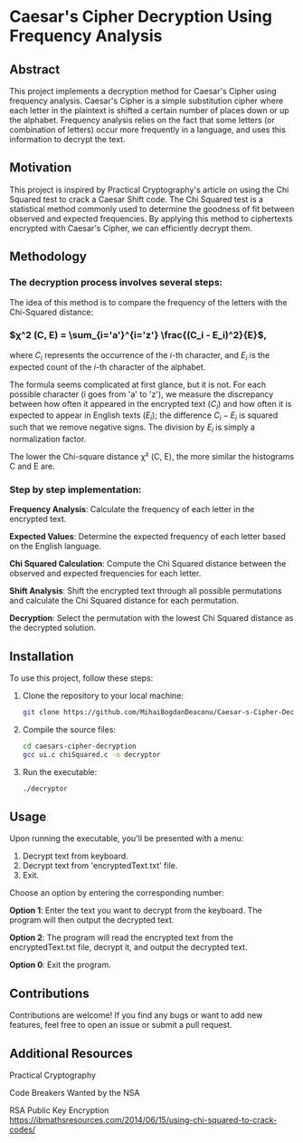 # Caesar's Cipher Decryption Using Frequency Analysis

## Abstract

This project implements a decryption method for Caesar's Cipher using frequency analysis. Caesar's Cipher is a simple substitution cipher where each letter in the plaintext is shifted a certain number of places down or up the alphabet. Frequency analysis relies on the fact that some letters (or combination of letters) occur more frequently in a language, and uses this information to decrypt the text.

## Motivation

This project is inspired by Practical Cryptography's article on using the Chi Squared test to crack a Caesar Shift code. The Chi Squared test is a statistical method commonly used to determine the goodness of fit between observed and expected frequencies. By applying this method to ciphertexts encrypted with Caesar's Cipher, we can efficiently decrypt them.

## Methodology

### The decryption process involves several steps:

The idea of this method is to compare the frequency of the letters with the Chi-Squared distance:

### $χ^2 (C, E) = \sum_{i='a'}^{i='z'} \frac{(C_i - E_i)^2}{E}$, 

where $C_i$ represents the occurrence of the $i$-th character, and $E_i$ is the expected count of the $i$-th character of the alphabet.

The formula seems complicated at first glance, but it is not. For each possible character (i goes from 'a' to 'z'), we measure the discrepancy between how often it appeared in the encrypted text ($C_i$) and how often it is expected to appear in English texts ($E_i$); the difference $C_i - E_i$ is squared such that we remove negative signs. The division by $E_i$ is simply a normalization factor.

The lower the Chi-square distance χ² (C, E), the more similar the histograms C and E are.

### Step by step implementation:

**Frequency Analysis**: Calculate the frequency of each letter in the encrypted text.

**Expected Values**: Determine the expected frequency of each letter based on the English language.

**Chi Squared Calculation**: Compute the Chi Squared distance between the observed and expected frequencies for each letter.

**Shift Analysis**: Shift the encrypted text through all possible permutations and calculate the Chi Squared distance for each permutation.

**Decryption**: Select the permutation with the lowest Chi Squared distance as the decrypted solution.

## Installation

To use this project, follow these steps:

1. Clone the repository to your local machine:
    ```bash
    git clone https://github.com/MihaiBogdanDeaconu/Caesar-s-Cipher-Decryption-Using-Frequency-Analysis-C
    ```

2. Compile the source files:
    ```bash
    cd caesars-cipher-decryption
    gcc ui.c chiSquared.c -o decryptor
    ```

3. Run the executable:
    ```bash
    ./decryptor
    ```

## Usage
Upon running the executable, you'll be presented with a menu:

1. Decrypt text from keyboard.
2. Decrypt text from 'encryptedText.txt' file.
0. Exit.
   
Choose an option by entering the corresponding number:

**Option 1**: Enter the text you want to decrypt from the keyboard. The program will then output the decrypted text.

**Option 2**: The program will read the encrypted text from the encryptedText.txt file, decrypt it, and output the decrypted text.

**Option 0**: Exit the program.


## Contributions
Contributions are welcome! If you find any bugs or want to add new features, feel free to open an issue or submit a pull request.



## Additional Resources
Practical Cryptography

Code Breakers Wanted by the NSA

RSA Public Key Encryption
https://ibmathsresources.com/2014/06/15/using-chi-squared-to-crack-codes/
